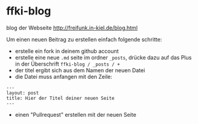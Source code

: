 # ffki-blog
blog der Webseite http://freifunk.in-kiel.de/blog.html

Um einen neuen Beitrag zu erstellen einfach folgende schritte:

 - erstelle ein fork in deinem github account
 - erstelle eine neue `.md` seite im ordner `_posts`, drücke dazu auf das Plus in der Überschrift `ffki-blog / _posts / +`
 - der titel ergibt sich aus dem Namen der neuen Datei
 - die Datei muss anfangen mit den Zeile:
```
---
layout: post
title: Hier der Titel deiner neuen Seite
---
```

 - einen "Pullrequest" erstellen mit der neuen Seite
